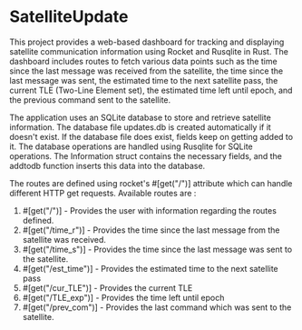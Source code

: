 # SatelliteUpdate
This project provides a web-based dashboard for tracking and displaying satellite communication information using Rocket and Rusqlite in Rust. The dashboard includes routes to fetch various data points such as the time since the last message was received from the satellite, the time since the last message was sent, the estimated time to the next satellite pass, the current TLE (Two-Line Element set), the estimated time left until epoch, and the previous command sent to the satellite.

The application uses an SQLite database to store and retrieve satellite information. The database file updates.db is created automatically if it doesn't exist.
If the database file does exist, fields keep on getting added to it.
The database operations are handled using Rusqlite for SQLite operations.
The Information struct contains the necessary fields, and the addtodb function inserts this data into the database.

The routes are defined using rocket's #[get("/")] attribute which can handle different HTTP get requests.
Available routes are : 
1. #[get("/")] - Provides the user with information regarding the routes defined.
2. #[get("/time_r")] - Provides the time since the last message from the satellite was received.
3. #[get("/time_s")] - Provides the time since the last message was sent to the satellite.
4. #[get("/est_time")] - Provides the estimated time to the next satellite pass
5. #[get("/cur_TLE")] - Provides the current TLE 
6. #[get("/TLE_exp")] - Provides the time left until epoch
7. #[get("/prev_com")] - Provides the last command which was sent to the satellite.


